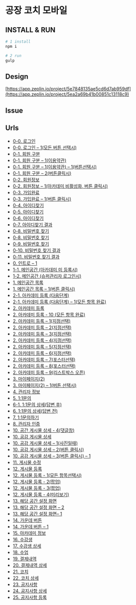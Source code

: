 # 공장 코치 모바일

## INSTALL & RUN
```bash
# 1 install
npm i

# 2 run
gulp
```

## Design
[https://app.zeplin.io/project/5e7848135ae5cd6d7ab959df](https://app.zeplin.io/project/5ea2a69b41b00851c13118c9)

## Issue

## Urls

- [0-0. 로그인]()
- [0-0. 로그인 – 1(모든 버튼 선택시)]()
- [0-1. 회원 구분]()
- [0-1. 회원 구분 – 1(이용약관)]()
- [0-1. 회원 구분 – 1(이용약관) – 1(버튼선택시)]()
- [0-1. 회원 구분 – 2(버튼클릭시)]()
- [0-2. 회원정보]()
- [0-2. 회원정보 – 1(아카데미 비활성화, 버튼 클릭시)]()
- [0-3. 가입완료]()
- [0-3. 가입완료 – 1(버튼 클릭시)]()
- [0-4. 아이디찾기]()
- [0-5. 아이디찾기 ]()
- [0-6. 아이디찾기 ]()
- [0-7. 아이디찾기 결과]()
- [0-8. 비밀번호 찾기]()
- [0-8. 비밀번호 찾기 ]()
- [0-9. 비밀번호 찾기]()
- [0-10. 비밀번호 찾기 결과]()
- [0-11. 비밀번호 찾기 결과 ]()
- [0. 인트로 – 1]()
- [1-1. 메인공간 (아카데미 미 등록시)]()
- [1-2. 메인공간 (슈퍼관리자 로그인시)]()
- [1. 메인공간 목록]()
- [1. 메인공간 목록 – 1(버튼 클릭시)]()
- [2-1. 아카데미 등록 (다음단계)]()
- [2-1. 아카데미 등록 (다음단계) – 1(모든 항목 완료)]()
- [2. 아카데미 등록 ]()
- [2. 아카데미 등록 - 10 (모든 항목 완료)]()
- [2. 아카데미 등록 – 1(지점선택)]()
- [2. 아카데미 등록 – 2(지점선택) ]()
- [2. 아카데미 등록 – 3(지점선택)]()
- [2. 아카데미 등록 – 4(지점선택)]()
- [2. 아카데미 등록 – 5(지점선택)]()
- [2. 아카데미 등록 – 6(지점선택) ]()
- [2. 아카데미 등록 – 7(포스터선택) ]()
- [2. 아카데미 등록 – 8(포스터선택)]()
- [2. 아카데미 등록 – 9(리스트박스 오픈)]()
- [3. 마이페이지(2)]()
- [3. 마이페이지(2) – 1(버튼 선택시)]()
- [4. 관리자 정보]()
- [5. 1:1문의]()
- [6-1. 1:1문의 상세(답변 후)]()
- [6. 1:1문의 상세(답변 전)]()
- [7. 1:1문의하기]()
- [8. 관리자 인증]()
- [10. 공간 게시물 상세 - 4(댓글창)]()
- [10. 공감 게시물 상세]()
- [10. 공감 게시물 상세 – 1(사진일때)]()
- [10. 공감 게시물 상세 – 2(버튼 클릭시)]()
- [10. 공감 게시물 상세 – 3(버튼 클릭시) – 1]()
- [11. 게시물 수정]()
- [12. 게시물 등록]()
- [12. 게시물 등록 - 1(모든 항목선택시)]()
- [12. 게시물 등록 - 2(팝업)]()
- [12. 게시물 등록 - 3(팝업)]()
- [12. 게시물 등록 - 4(미리보기)]()
- [13. 해당 공간 설정 화면]()
- [13. 해당 공간 설정 화면 – 2]()
- [13. 해당 공간 설정 화면– 1]()
- [14. 가운데 버튼]()
- [14. 가운데 버튼 – 1]()
- [15. 아카데미 정보]()
- [16. 수강생]()
- [17. 수강생 상세]()
- [18. 수업]()
- [19. 결제내역]()
- [20. 결제내역 상세]()
- [21. 코치]()
- [22. 코치 상세]()
- [23. 공지사항]()
- [24. 공지사항 상세]()
- [25. 공지사항 등록]()
